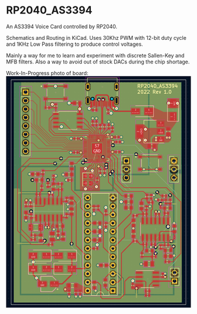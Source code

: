# RP2040_AS3394
An AS3394 Voice Card controlled by RP2040.

Schematics and Routing in KiCad. Uses 30Khz PWM with 12-bit duty cycle and 1KHz Low Pass filtering to produce control voltages.

Mainly a way for me to learn and experiment with discrete Sallen-Key and MFB filters. Also a way to avoid out of stock DACs during the chip shortage.

Work-In-Progress photo of board:
![WIP image of board](https://github.com/hazenluk/RP2040_AS3394/blob/main/images/RP2040_AS3394%20WIP.png?raw=true)
